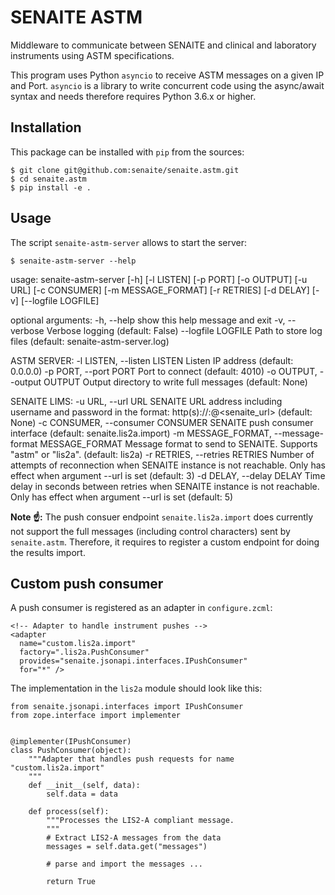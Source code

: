 # SENAITE ASTM

Middleware to communicate between SENAITE and clinical and laboratory
instruments using ASTM specifications.

This program uses Python `asyncio` to receive ASTM messages on a given IP and
Port. `asyncio` is a library to write concurrent code using the async/await
syntax and needs therefore requires Python 3.6.x or higher.


## Installation

This package can be installed with `pip` from the sources:

    $ git clone git@github.com:senaite/senaite.astm.git
    $ cd senaite.astm
    $ pip install -e .

## Usage

The script `senaite-astm-server` allows to start the server:

    $ senaite-astm-server --help

usage: senaite-astm-server [-h] [-l LISTEN] [-p PORT] [-o OUTPUT] [-u URL] [-c CONSUMER] [-m MESSAGE_FORMAT] [-r RETRIES] [-d DELAY] [-v] [--logfile LOGFILE]

optional arguments:
  -h, --help            show this help message and exit
  -v, --verbose         Verbose logging (default: False)
  --logfile LOGFILE     Path to store log files (default: senaite-astm-server.log)

ASTM SERVER:
  -l LISTEN, --listen LISTEN
                        Listen IP address (default: 0.0.0.0)
  -p PORT, --port PORT  Port to connect (default: 4010)
  -o OUTPUT, --output OUTPUT
                        Output directory to write full messages (default: None)

SENAITE LIMS:
  -u URL, --url URL     SENAITE URL address including username and password in the format: http(s)://<user>:<password>@<senaite_url> (default: None)
  -c CONSUMER, --consumer CONSUMER
                        SENAITE push consumer interface (default: senaite.lis2a.import)
  -m MESSAGE_FORMAT, --message-format MESSAGE_FORMAT
                        Message format to send to SENAITE. Supports "astm" or "lis2a". (default: lis2a)
  -r RETRIES, --retries RETRIES
                        Number of attempts of reconnection when SENAITE instance is not reachable. Only has effect when argument --url is set (default: 3)
  -d DELAY, --delay DELAY
                        Time delay in seconds between retries when SENAITE instance is not reachable. Only has effect when argument --url is set (default: 5)

**Note ☝️:**
The push consuer endpoint `senaite.lis2a.import` does currently not support the
full messages (including control characters) sent by `senaite.astm`.
Therefore, it requires to register a custom endpoint for doing the results import.


## Custom push consumer

A push consumer is registered as an adapter in `configure.zcml`:

    <!-- Adapter to handle instrument pushes -->
    <adapter
      name="custom.lis2a.import"
      factory=".lis2a.PushConsumer"
      provides="senaite.jsonapi.interfaces.IPushConsumer"
      for="*" />

The implementation in the `lis2a` module should look like this:

    from senaite.jsonapi.interfaces import IPushConsumer
    from zope.interface import implementer


    @implementer(IPushConsumer)
    class PushConsumer(object):
        """Adapter that handles push requests for name "custom.lis2a.import"
        """
        def __init__(self, data):
            self.data = data

        def process(self):
            """Processes the LIS2-A compliant message.
            """
            # Extract LIS2-A messages from the data
            messages = self.data.get("messages")
            
            # parse and import the messages ...

            return True

